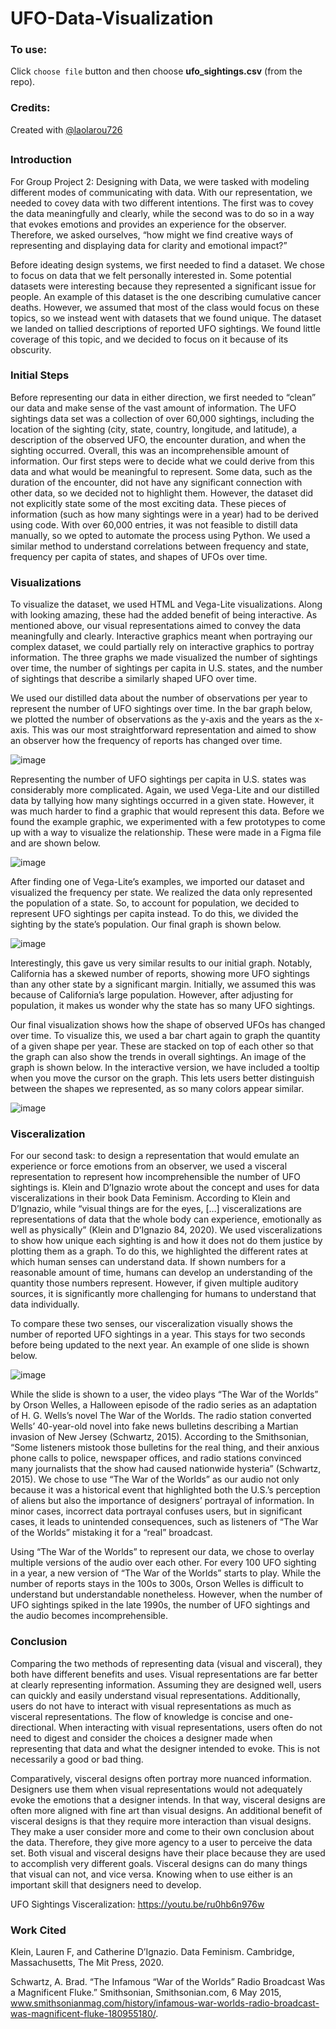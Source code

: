 # UFO-Data-Visualization

### To use:
Click `choose file` button and then choose **ufo_sightings.csv** (from the repo).

### Credits:
Created with <a href="https://github.com/laolarou726">@laolarou726</a>

##
### Introduction
For Group Project 2: Designing with Data, we were tasked with modeling different modes of communicating with data. With our representation, we needed to covey data with two different intentions. The first was to covey the data meaningfully and clearly, while the second was to do so in a way that evokes emotions and provides an experience for the observer. Therefore, we asked ourselves, “how might we find creative ways of representing and displaying data for clarity and emotional impact?”

Before ideating design systems, we first needed to find a dataset. We chose to focus on data that we felt personally interested in. Some potential datasets were interesting because they represented a significant issue for people. An example of this dataset is the one describing cumulative cancer deaths. However, we assumed that most of the class would focus on these topics, so we instead went with datasets that we found unique. The dataset we landed on tallied descriptions of reported UFO sightings. We found little coverage of this topic, and we decided to focus on it because of its obscurity.

### Initial Steps
Before representing our data in either direction, we first needed to “clean” our data and make sense of the vast amount of information. The UFO sightings data set was a collection of over 60,000 sightings, including the location of the sighting (city, state, country, longitude, and latitude), a description of the observed UFO, the encounter duration, and when the sighting occurred. Overall, this was an incomprehensible amount of information. Our first steps were to decide what we could derive from this data and what would be meaningful to represent. Some data, such as the duration of the encounter, did not have any significant connection with other data, so we decided not to highlight them. However, the dataset did not explicitly state some of the most exciting data. These pieces of information (such as how many sightings were in a year) had to be derived using code. With over 60,000 entries, it was not feasible to distill data manually, so we opted to automate the process using Python. We used a similar method to understand correlations between frequency and state, frequency per capita of states, and shapes of UFOs over time.

### Visualizations
To visualize the dataset, we used HTML and Vega-Lite visualizations. Along with looking amazing, these had the added benefit of being interactive. As mentioned above, our visual representations aimed to convey the data meaningfully and clearly. Interactive graphics meant when portraying our complex dataset, we could partially rely on interactive graphics to portray information. The three graphs we made visualized the number of sightings over time, the number of sightings per capita in U.S. states, and the number of sightings that describe a similarly shaped UFO over time.

We used our distilled data about the number of observations per year to represent the number of UFO sightings over time. In the bar graph below, we plotted the number of observations as the y-axis and the years as the x-axis. This was our most straightforward representation and aimed to show an observer how the frequency of reports has changed over time.

![image](https://user-images.githubusercontent.com/127057159/232334582-99da4997-43f5-4696-b952-1e6a7efdb038.png)

Representing the number of UFO sightings per capita in U.S. states was considerably more complicated. Again, we used Vega-Lite and our distilled data by tallying how many sightings occurred in a given state. However, it was much harder to find a graphic that would represent this data. Before we found the example graphic, we experimented with a few prototypes to come up with a way to visualize the relationship. These were made in a Figma file and are shown below.

![image](https://user-images.githubusercontent.com/127057159/232334599-e286bfd2-63dc-4f63-85cc-d9aaf822aece.png)

After finding one of Vega-Lite’s examples, we imported our dataset and visualized the frequency per state. We realized the data only represented the population of a state. So, to account for population, we decided to represent UFO sightings per capita instead. To do this, we divided the sighting by the state’s population. Our final graph is shown below.

![image](https://user-images.githubusercontent.com/127057159/232334614-4bbcf43d-5600-40d4-a1ac-53e171b4198a.png)

Interestingly, this gave us very similar results to our initial graph. Notably, California has a skewed number of reports, showing more UFO sightings than any other state by a significant margin. Initially, we assumed this was because of California’s large population. However, after adjusting for population, it makes us wonder why the state has so many UFO sightings.

Our final visualization shows how the shape of observed UFOs has changed over time. To visualize this, we used a bar chart again to graph the quantity of a given shape per year. These are stacked on top of each other so that the graph can also show the trends in overall sightings. An image of the graph is shown below. In the interactive version, we have included a tooltip when you move the cursor on the graph. This lets users better distinguish between the shapes we represented, as so many colors appear similar.

![image](https://user-images.githubusercontent.com/127057159/232334631-0706e30b-89fa-4846-9f23-20599676e350.png)

### Visceralization
For our second task: to design a representation that would emulate an experience or force emotions from an observer, we used a visceral representation to represent how incomprehensible the number of UFO sightings is. Klein and D’Ignazio wrote about the concept and uses for data visceralizations in their book Data Feminism. According to Klein and D’Ignazio, while “visual things are for the eyes, […] visceralizations are representations of data that the whole body can experience, emotionally as well as physically” (Klein and D’Ignazio 84, 2020). We used visceralizations to show how unique each sighting is and how it does not do them justice by plotting them as a graph. To do this, we highlighted the different rates at which human senses can understand data. If shown numbers for a reasonable amount of time, humans can develop an understanding of the quantity those numbers represent. However, if given multiple auditory sources, it is significantly more challenging for humans to understand that data individually.

To compare these two senses, our visceralization visually shows the number of reported UFO sightings in a year. This stays for two seconds before being updated to the next year. An example of one slide is shown below.

![image](https://user-images.githubusercontent.com/127057159/232334647-124ad3be-b5c8-48ff-85b4-d314d8d8def5.png)

While the slide is shown to a user, the video plays “The War of the Worlds” by Orson Welles, a Halloween episode of the radio series as an adaptation of H. G. Wells’s novel The War of the Worlds. The radio station converted Wells’ 40-year-old novel into fake news bulletins describing a Martian invasion of New Jersey (Schwartz, 2015). According to the Smithsonian, “Some listeners mistook those bulletins for the real thing, and their anxious phone calls to police, newspaper offices, and radio stations convinced many journalists that the show had caused nationwide hysteria” (Schwartz, 2015). We chose to use “The War of the Worlds” as our audio not only because it was a historical event that highlighted both the U.S.’s perception of aliens but also the importance of designers’ portrayal of information. In minor cases, incorrect data portrayal confuses users, but in significant cases, it leads to unintended consequences, such as listeners of “The War of the Worlds” mistaking it for a “real” broadcast.

Using “The War of the Worlds” to represent our data, we chose to overlay multiple versions of the audio over each other. For every 100 UFO sighting in a year, a new version of “The War of the Worlds” starts to play. While the number of reports stays in the 100s to 300s, Orson Welles is difficult to understand but understandable nonetheless. However, when the number of UFO sightings spiked in the late 1990s, the number of UFO sightings and the audio becomes incomprehensible.

### Conclusion
Comparing the two methods of representing data (visual and visceral), they both have different benefits and uses. Visual representations are far better at clearly representing information. Assuming they are designed well, users can quickly and easily understand visual representations. Additionally, users do not have to interact with visual representations as much as visceral representations. The flow of knowledge is concise and one-directional. When interacting with visual representations, users often do not need to digest and consider the choices a designer made when representing that data and what the designer intended to evoke. This is not necessarily a good or bad thing.

Comparatively, visceral designs often portray more nuanced information. Designers use them when visual representations would not adequately evoke the emotions that a designer intends. In that way, visceral designs are often more aligned with fine art than visual designs. An additional benefit of visceral designs is that they require more interaction than visual designs. They make a user consider more and come to their own conclusion about the data. Therefore, they give more agency to a user to perceive the data set. Both visual and visceral designs have their place because they are used to accomplish very different goals. Visceral designs can do many things that visual can not, and vice versa. Knowing when to use either is an important skill that designers need to develop.

UFO Sightings Visceralization: https://youtu.be/ru0hb6n976w

### Work Cited

Klein, Lauren F, and Catherine D’Ignazio. Data Feminism. Cambridge, Massachusetts, The Mit Press, 2020.

Schwartz, A. Brad. “The Infamous “War of the Worlds” Radio Broadcast Was a Magnificent Fluke.” Smithsonian, Smithsonian.com, 6 May 2015, www.smithsonianmag.com/history/infamous-war-worlds-radio-broadcast-was-magnificent-fluke-180955180/.
